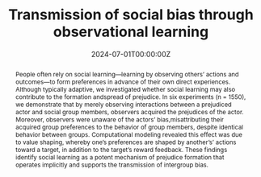 ---
title: "Transmission of social bias through observational learning"
authors: "David T. Schultner, Björn R. Lindström, Mina Cikara, and David M. Amodio"
date: "2024-07-01T00:00:00Z"
doi: ""

# Schedule page publish date (NOT publication's date).
publishDate: "2017-01-01T00:00:00Z"

# Publication type.
# Accepts a single type but formatted as a YAML list (for Hugo requirements).
# Enter a publication type from the CSL standard.
publication_types: ["article"]

# Publication name and optional abbreviated publication name.
publication: ""
publication_short: ""

abstract: People often rely on social learning—learning by observing others’ actions and outcomes—to form preferences in advance of their own direct experiences. Although typically adaptive, we investigated whether social learning may also contribute to the formation andspread of prejudice. In six experiments (n = 1550), we demonstrate that by merely observing interactions between a prejudiced actor and social group members, observers acquired the prejudices of the actor. Moreover, observers were unaware of the actors’ bias,misattributing their acquired group preferences to the behavior of group members, despite identical behavior between groups. Computational modeling revealed this effect was due to value shaping, whereby one’s preferences are shaped by another’s’ actions toward a target, in addition to the target’s reward feedback. These findings identify social learning as a potent mechanism of prejudice formation that operates implicitly and supports the transmission of intergroup bias.

# Summary. An optional shortened abstract.
summary: David T. Schultner, Björn R. Lindström, Mina Cikara, and David M. Amodio

tags:
- Science Advances

featured: true

links:
- name: Link
  url: https://www.science.org/doi/10.1126/sciadv.adk2030
# url_dataset: '#'
# url_poster: '#'
# url_project: ''
# url_slides: ''
# url_source: '#'
# url_video: '#'

# Featured image
# To use, add an image named `featured.jpg/png` to your page's folder. 
image:
  caption: 'Image credit: [**Unsplash**](https://unsplash.com/photos/s9CC2SKySJM)'
  focal_point: ""
  preview_only: false

# Associated Projects (optional).
#   Associate this publication with one or more of your projects.
#   Simply enter your project's folder or file name without extension.
#   E.g. `internal-project` references `content/project/internal-project/index.md`.
#   Otherwise, set `projects: []`.
projects:
- internal-project

# Slides (optional).
#   Associate this publication with Markdown slides.
#   Simply enter your slide deck's filename without extension.
#   E.g. `slides: "example"` references `content/slides/example/index.md`.
#   Otherwise, set `slides: ""`.
slides: example
---